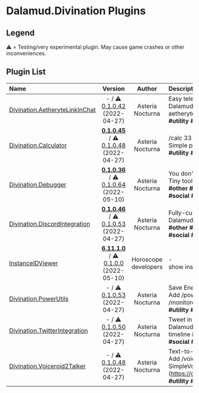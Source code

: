 # Dalamud.Divination Plugins

## Legend

⚠️ = Testing/very experimental plugin. May cause game crashes or other inconveniences.

## Plugin List

| Name | Version | Author | Description | Downloads |
|:-----|:-------:|:------:|:------------|----------:|
| [Divination.AetheryteLinkInChat](https://github.com/horoscope-dev/Dalamud.Divination.AetheryteLinkInChat) | - / ⚠️ [0.1.0.42](https://dl.horoscope.dev/testing/Divination.AetheryteLinkInChat) (2022-04-27) | Asteria Nocturna | Easy teleport for Mob Hunting<br>Dalamud Plugin to add a link to teleport to the nearest aetheryte. Teleporter plugin required!<br>**\#utility** **\#teleporter** | 783 |
| [Divination.Calculator](https://github.com/horoscope-dev/Dalamud.Divination.Calculator) | **[0.1.0.45](https://dl.horoscope.dev/stable/Divination.Calculator)** / ⚠️ [0.1.0.48](https://dl.horoscope.dev/testing/Divination.Calculator) (2022-04-27) | Asteria Nocturna | /calc 33 - 4<br>Simple plugin to just add /calc command.<br>**\#utility** **\#utility** | 127 |
| [Divination.Debugger](https://github.com/horoscope-dev/Dalamud.Divination.Debugger) | **[0.1.0.36](https://dl.horoscope.dev/stable/Divination.Debugger)** / ⚠️ [0.1.0.64](https://dl.horoscope.dev/testing/Divination.Debugger) (2022-05-10) | Asteria Nocturna | You don't need this unless you are developer.<br>Tiny tool to inspect game...<br>**\#other** **\#jobs** **\#ui** **\#minigames** **\#inventory** **\#sound** **\#social** **\#utility** **\#Development** **\#Debug** | 98 |
| [Divination.DiscordIntegration](https://github.com/horoscope-dev/Dalamud.Divination.DiscordIntegration) | **[0.1.0.46](https://dl.horoscope.dev/stable/Divination.DiscordIntegration)** / ⚠️ [0.1.0.53](https://dl.horoscope.dev/testing/Divination.DiscordIntegration) (2022-04-27) | Asteria Nocturna | Fully-customizable Rich Presence Plugin<br>Dalamud Plugin to support Rich Presence for FFXIV.<br>**\#other** **\#jobs** **\#ui** **\#minigames** **\#inventory** **\#sound** **\#social** **\#utility** **\#Discord** | 144 |
| [InstanceIDViewer](https://github.com/horoscope-dev/Dalamud.Divination.InstanceIDViewer) | **[6.11.1.0](https://dl.horoscope.dev/stable/Divination.InstanceIDViewer)** / ⚠️ [0.1.0.0](https://dl.horoscope.dev/testing/Divination.InstanceIDViewer) (2022-05-10) | Horoscope developers | -<br>show instance id in chat when instance changed<br> | 182 |
| [Divination.PowerUtils](https://github.com/horoscope-dev/Dalamud.Divination.PowerUtils) | - / ⚠️ [0.1.0.53](https://dl.horoscope.dev/testing/Divination.PowerUtils) (2022-04-27) | Asteria Nocturna | Save Energy!<br>Add /power save, /power balance, /power perf, /monitoroff commands for power management<br>**\#utility** **\#Command** | 48 |
| [Divination.TwitterIntegration](https://github.com/horoscope-dev/Dalamud.Divination.TwitterIntegration) | - / ⚠️ [0.1.0.50](https://dl.horoscope.dev/testing/Divination.TwitterIntegration) (2022-04-27) | Asteria Nocturna | Tweet in FFXIV chat.<br>Dalamud Plugin to add tweet function and Twitter timeline in FFXIV chat<br>**\#social** **\#Twitter** | 61 |
| [Divination.Voiceroid2Talker](https://github.com/horoscope-dev/Dalamud.Divination.Voiceroid2Talker) | - / ⚠️ [0.1.0.48](https://dl.horoscope.dev/testing/Divination.Voiceroid2Talker) (2022-04-27) | Asteria Nocturna | Text-to-Speech for Voiceroid2<br>Add /voiceroid2 command into FFXIV. Require SimpleVoiceroid2Proxy (https://github.com/SlashNephy/SimpleVoiceroid2Proxy).<br>**\#utility** **\#Text-to-speech** **\#Voiceroid** | 48 |